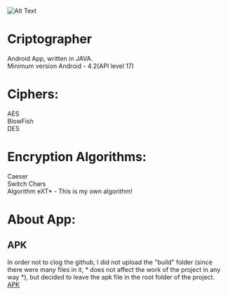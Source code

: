 ![Alt Text](https://github.com/eXTrimeXT/Criptographer/blob/main/ico_cipher.jpeg)

# Criptographer
Android App, written in JAVA.<br>
Minimum version Android - 4.2(API level 17)<br>
# Ciphers:
AES<br>
BlowFish<br>
DES<br>
# Encryption Algorithms:
Caeser<br>
Switch Chars<br>
Algorithm eXT* - This is my own algorithm!<br>
# About App:
## APK
In order not to clog the github, I did not upload the "build" folder (since there were many files in it, * does not affect the work of the project in any way *), but decided to leave the apk file in the root folder of the project.
[APK](https://github.com/eXTrimeXT/Cryptographer/tree/main/app/build/outputs/apk/debug/MyCryptographer.apk)
